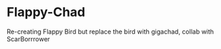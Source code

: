 # Flappy-Chad
Re-creating Flappy Bird but replace the bird with gigachad, collab with ScarBorrrower
